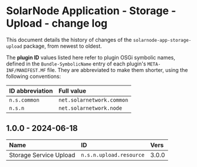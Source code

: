 # SolarNode Application - Storage - Upload - change log

This document details the history of changes of the `solarnode-app-storage-upload` package, from
newest to oldest.

The **plugin ID** values listed here refer to plugin OSGi symbolic names, defined in the
`Bundle-SymbolicName` entry of each plugin's `META-INF/MANIFEST.MF` file. They are abbreviated to
make them shorter, using the following conventions:

| ID abbreviation | Full value                |
|:----------------|:--------------------------|
| `n.s.common`    | `net.solarnetwork.common` |
| `n.s.n`         | `net.solarnetwork.node`   |

## 1.0.0 - 2024-06-18

| Name                   | ID                      | Vers  |
|:-----------------------|:------------------------|:------|
| Storage Service Upload | `n.s.n.upload.resource` | 3.0.0 |

